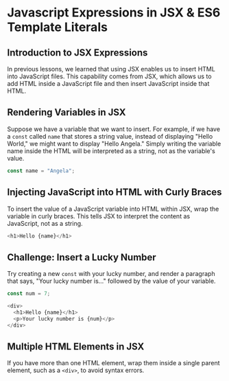 # Javascript Expressions in JSX & ES6 Template Literals

## Introduction to JSX Expressions

In previous lessons, we learned that using JSX enables us to insert HTML into JavaScript files. This capability comes from JSX, which allows us to add HTML inside a JavaScript file and then insert JavaScript inside that HTML.

## Rendering Variables in JSX

Suppose we have a variable that we want to insert. For example, if we have a `const` called `name` that stores a string value, instead of displaying "Hello World," we might want to display "Hello Angela." Simply writing the variable name inside the HTML will be interpreted as a string, not as the variable's value.

```js
const name = "Angela";
```

## Injecting JavaScript into HTML with Curly Braces

To insert the value of a JavaScript variable into HTML within JSX, wrap the variable in curly braces. This tells JSX to interpret the content as JavaScript, not as a string.

```js
<h1>Hello {name}</h1>
```

## Challenge: Insert a Lucky Number

Try creating a new `const` with your lucky number, and render a paragraph that says, "Your lucky number is..." followed by the value of your variable.

```js
const num = 7;
```

```js
<div>
  <h1>Hello {name}</h1>
  <p>Your lucky number is {num}</p>
</div>
```

## Multiple HTML Elements in JSX

If you have more than one HTML element, wrap them inside a single parent element, such as a `<div>`, to avoid syntax errors.
